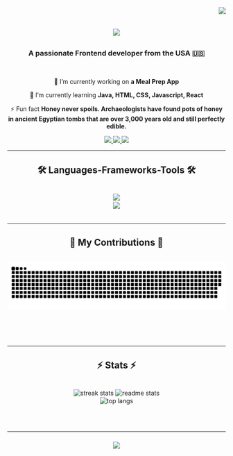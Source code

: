 <img align="right" src="https://visitor-badge.laobi.icu/badge?page_id-YoucancallmeRich.YoucancallmeRich" />

<h1 align="center">
    <img src="https://readme-typing-svg.herokuapp.com/?font=Righteous&size=35&center=true&vCenter=true&width=500&height=70&duration=4000&lines=Hi+There!+👋;+I'm+Richard+Connor!;+But+YoucancallmeRich;" />
</h1>

<h3 align="center">A passionate Frontend developer from the USA 🇺🇸</h3>

<br/>

<div align="center">
 
 🔭 I’m currently working on **a Meal Prep App**
 
 🌱 I’m currently learning **Java, HTML, CSS, Javascript, React**

 ⚡ Fun fact **Honey never spoils. Archaeologists have found pots of honey in ancient Egyptian tombs that are over 3,000 years old and still perfectly edible.**
 
 </div>

 <div align="center"> 
  <a href="mailto:rconn004@odu.edu">
    <img src="https://img.shields.io/badge/Gmail-333333?style=for-the-badge&logo=gmail&logoColor=red" />
  </a>
  <a href="https://www.linkedin.com/in/richard-connor-41756b188" target="_blank">
    <img src="https://img.shields.io/badge/LinkedIn-0077B5?style=for-the-badge&logo=linkedin&logoColor=white" target="_blank" />
  </a>
  <a href="" target="_blank">
     <img src="https://img.shields.io/badge/Portfolio-FF5722?style=for-the-badge&logo=todoist&logoColor=white" target="_blank" /> 
  </a>
</div>

 <hr/>

<h2 align="center">🛠 Languages-Frameworks-Tools 🛠</h2>
<br/>
<div align="center">
  <a href="https://skillicons.dev">
    <img src="https://skillicons.dev/icons?i=git,github,javascript,java" /><br>
    <img src="https://skillicons.dev/icons?i=react,html,css,vscode" />
  </a>
</div>

<br/>
<hr/>

<div align="center">
  <h2>🐍 My Contributions 🐍</h2>
  <br>
  <img alt="snake eating my contributions" src="https://raw.githubusercontent.com/YoucancallmeRich/YoucancallmeRich/output/github-contribution-grid-snake.svg" />
  
  <br/><br/><br/>
</div>

<hr/>

<h2 align="center">⚡ Stats ⚡</h2>
<br>
<div align=center>
  <img width=390 src="https://streak-stats.demolab.com/?user=YoucancallmeRich&count_private=true&theme=react&border_radius=10" alt="streak stats"/>
  <img width=390 src="https://github-readme-stats-YoucancallmeRich.vercel.app/api?username=YoucancallmeRich&count_private=true&show_icons=true&theme=react&rank_icon=github&border_radius=10" alt="readme stats" />
  <br/>
  <img width=325 align="center" src="https://github-readme-stats-YoucancallmeRich.vercel.app/api/top-langs/?username=YoucancallmeRich&hide=HTML&langs_count=8&layout=compact&theme=react&border_radius=10&size_weight=0.5&count_weight=0.5&exclude_repo=github-readme-stats" alt="top langs" />
</div>

<br/><br/>
<hr/>

<h3 align="center">
    <img src="https://readme-typing-svg.herokuapp.com/?font=Righteous&size=25&center=true&vCenter=true&width=500&height=70&duration=4000&lines=Thanks+for+visiting!+✌️;+Shoot+me+a+message+on+Linkedin!;I'm+always+down+to+collab+:)">
</h3>

<br/>




 
